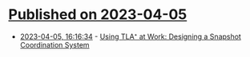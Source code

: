 # [Published on 2023-04-05](index.md)

* [2023-04-05, 16:16:34](https://lobste.rs/s/duv4xv/using_tla_at_work_designing_snapshot) - [Using TLA⁺ at Work: Designing a Snapshot Coordination System](https://ahelwer.ca/post/2023-04-05-checkpoint-coordination/)
